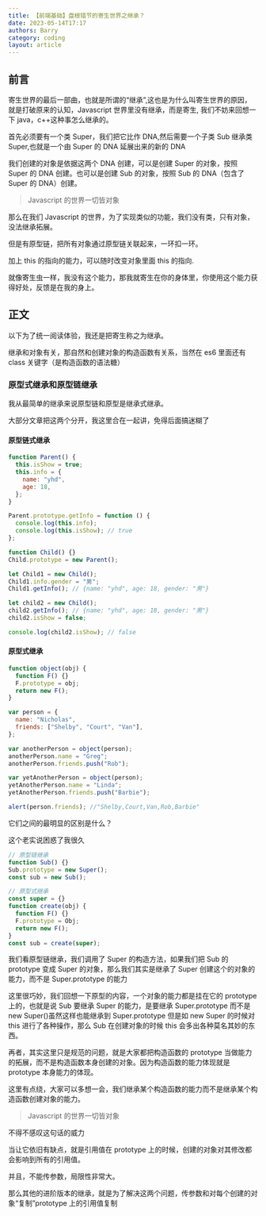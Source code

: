 ```yaml
---
title: 【前端基础】盘根错节的寄生世界之继承？
date: 2023-05-14T17:17
authors: Barry
category: coding
layout: article
---
```


## 前言

寄生世界的最后一部曲，也就是所谓的“继承”,这也是为什么叫寄生世界的原因，就是打破原来的认知，Javascript 世界里没有继承，而是寄生, 我们不妨来回想一下 java，c++这种事怎么继承的。

首先必须要有一个类 Super，我们把它比作 DNA,然后需要一个子类 Sub 继承类 Super,也就是一个由 Super 的 DNA 延展出来的新的 DNA

我们创建的对象是依据这两个 DNA 创建，可以是创建 Super 的对象，按照 Super 的 DNA 创建。也可以是创建 Sub 的对象，按照 Sub 的 DNA（包含了 Super 的 DNA）创建。

> Javascript 的世界一切皆对象

那么在我们 Javascript 的世界，为了实现类似的功能，我们没有类，只有对象，没法继承拓展。

但是有原型链，把所有对象通过原型链关联起来，一环扣一环。

加上 this 的指向的能力，可以随时改变对象里面 this 的指向.

就像寄生虫一样，我没有这个能力，那我就寄生在你的身体里，你使用这个能力获得好处，反馈是在我的身上。

## 正文

以下为了统一阅读体验，我还是把寄生称之为继承。

继承和对象有关，那自然和创建对象的构造函数有关系，当然在 es6 里面还有 class 关键字（是构造函数的语法糖）

### 原型式继承和原型链继承

我从最简单的继承来说原型链和原型是继承式继承。

大部分文章把这两个分开，我这里合在一起讲，免得后面搞迷糊了

#### 原型链式继承

```javascript
function Parent() {
  this.isShow = true;
  this.info = {
    name: "yhd",
    age: 18,
  };
}

Parent.prototype.getInfo = function () {
  console.log(this.info);
  console.log(this.isShow); // true
};

function Child() {}
Child.prototype = new Parent();

let Child1 = new Child();
Child1.info.gender = "男";
Child1.getInfo(); // {name: "yhd", age: 18, gender: "男"}

let child2 = new Child();
child2.getInfo(); // {name: "yhd", age: 18, gender: "男"}
child2.isShow = false;

console.log(child2.isShow); // false
```

#### 原型式继承

```javascript
function object(obj) {
  function F() {}
  F.prototype = obj;
  return new F();
}

var person = {
  name: "Nicholas",
  friends: ["Shelby", "Court", "Van"],
};

var anotherPerson = object(person);
anotherPerson.name = "Greg";
anotherPerson.friends.push("Rob");

var yetAnotherPerson = object(person);
yetAnotherPerson.name = "Linda";
yetAnotherPerson.friends.push("Barbie");

alert(person.friends); //"Shelby,Court,Van,Rob,Barbie"
```

它们之间的最明显的区别是什么？

这个老实说困惑了我很久

```javascript
// 原型链继承
function Sub() {}
Sub.prototype = new Super();
const sub = new Sub();

// 原型式继承
const super = {}
function create(obj) {
  function F() {}
  F.prototype = Obj;
  return new F();
}
const sub = create(super);
```

我们看原型链继承，我们调用了 Super 的构造方法，如果我们把 Sub 的 prototype 变成 Super 的对象，那么我们其实是继承了 Super 创建这个的对象的能力，而不是 Super.prototype 的能力

这里很巧妙，我们回想一下原型的内容，一个对象的能力都是挂在它的 prototype 上的，也就是说 Sub 要继承 Super 的能力，是要继承 Super.prototype 而不是 new Super()虽然这样也能继承到 Super.prototype 但是如 new Super 的时候对 this 进行了各种操作，那么 Sub 在创建对象的时候 this 会多出各种莫名其妙的东西。

再者，其实这里只是规范的问题，就是大家都把构造函数的 prototype 当做能力的拓展，而不是构造函数本身创建的对象。因为构造函数的能力体现就是 prototype 本身能力的体现。

这里有点绕，大家可以多想一会，我们继承某个构造函数的能力而不是继承某个构造函数创建对象的能力。

> Javascript 的世界一切皆对象

不得不感叹这句话的威力

当让它依旧有缺点，就是引用值在 prototype 上的时候，创建的对象对其修改都会影响到所有的引用值。

并且，不能传参数，局限性非常大。

那么其他的进阶版本的继承，就是为了解决这两个问题，传参数和对每个创建的对象“复制”prototype 上的引用值复制
